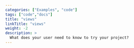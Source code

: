 ```yaml
---
categories: ["Examples", "code"]
tags: ["code","docs"]
title: "views"
linkTitle: "views"
weight: -2
description: >
  What does your user need to know to try your project?
---
```



